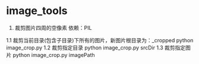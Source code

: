 # image_tools

1. 裁剪图片四周的空像素
依赖：PIL

1.1 裁剪当前目录(包含子目录)下所有的图片，新图片根目录为：_cropped
  python image_crop.py
1.2 裁剪指定目录
  python image_crop.py srcDir
1.3 裁剪指定图片
  python image_crop.py imagePath
